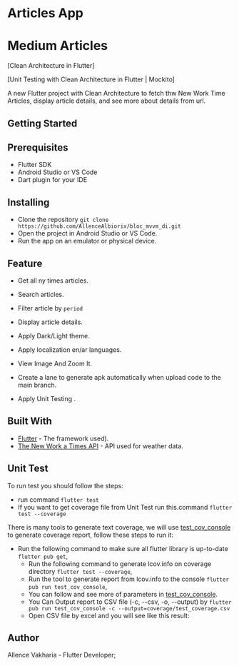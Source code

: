 # Articles App

# Medium Articles
[Clean Architecture in Flutter]

[Unit Testing with Clean Architecture in Flutter | Mockito]



A new Flutter project with Clean Architecture to fetch thw New Work Time
Articles, display article details, and see more about details from url.

## Getting Started

## Prerequisites

- Flutter SDK
- Android Studio or VS Code
- Dart plugin for your IDE

## Installing

- Clone the repository ```git clone https://github.com/AllenceAlbiorix/bloc_mvvm_di.git```
- Open the project in Android Studio or VS Code.
- Run the app on an emulator or physical device.

## Feature

- Get all ny times articles.
- Search articles.
- Filter article by ```period```
- Display article details.
- Apply Dark/Light theme.
- Apply localization en/ar languages.
- View Image And Zoom It.
- Create a lane to generate apk automatically when upload code to the main branch.



- Apply Unit Testing .

## Built With

- [Flutter](https://github.com/vedranMv/dataDashboard/releases) - The framework used).
- [The New Work a Times API](https://developer.nytimes.com/) - API used for weather data.

## Unit Test

To run test you should follow the steps:

- run command ```flutter test```
- If you want to get coverage file from Unit Test run this.command ```flutter test --coverage```

There is many tools to generate text coverage,
we will use [test_cov_console](https://pub.dev/packages/test_cov_console) to generate coverage
report, follow these steps to run it:

- Run the following command to make sure all flutter library is up-to-date ```flutter pub get```,
    - Run the following command to generate lcov.info on coverage
      directory ```flutter test --coverage```,
    - Run the tool to generate report from lcov.info to the
      console ```flutter pub run test_cov_console```,
    - You can follow and see more of parameters
      in [test_cov_console](https://pub.dev/packages/test_cov_console).
    - You Can Output report to CSV file (-c, --csv, -o, --output)
      by ```flutter pub run test_cov_console -c --output=coverage/test_coverage.csv```
    - Open CSV file by excel and you will see like this result:



## Author
Allence Vakharia - Flutter Developer;
